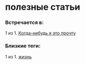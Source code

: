 # полезные статьи

### Встречается в:

1 из 1. [Когда-нибудь я это прочту](../Жизнь/Когда-нибудь%20я%20это%20прочту.md)


### Близкие теги:

1 из 1. [жизнь](../__tags/zhizn.md)

